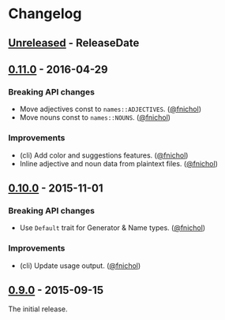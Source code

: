 # Changelog

<!-- next-header -->

## [Unreleased] - ReleaseDate

## [0.11.0] - 2016-04-29

### Breaking API changes

- Move adjectives const to `names::ADJECTIVES`. ([@fnichol][])
- Move nouns const to `names::NOUNS`. ([@fnichol][])

### Improvements

- (cli) Add color and suggestions features. ([@fnichol][])
- Inline adjective and noun data from plaintext files. ([@fnichol][])

## [0.10.0] - 2015-11-01

### Breaking API changes

- Use `Default` trait for Generator & Name types. ([@fnichol][])

### Improvements

- (cli) Update usage output. ([@fnichol][])

## [0.9.0] - 2015-09-15

The initial release.

[@fnichol]: https://github.com/fnichol

<!-- next-url -->

[unreleased]: https://github.com/fnichol/names/compare/v0.11.0...HEAD
[0.11.0]: https://github.com/fnichol/names/compare/v0.10.0...v0.11.0
[0.10.0]: https://github.com/fnichol/names/compare/v0.9.0...v0.10.0
[0.9.0]: https://github.com/fnichol/names/compare/f852f53...v0.9.0
